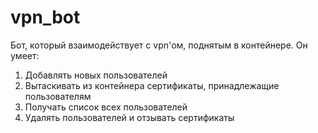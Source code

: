 # vpn_bot

Бот, который взаимодействует с vpn'ом, поднятым в контейнере.
Он умеет:
<ol>
  <li>Добавлять новых пользователей</li>
  <li>Вытаскивать из контейнера сертификаты, принадлежащие пользователям</li>
  <li>Получать список всех пользователей</li>
  <li>Удалять пользователей и отзывать сертификаты</li>
</ol>
